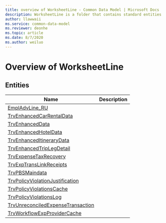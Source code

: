 ```yaml
---
title: overview of WorksheetLine - Common Data Model | Microsoft Docs
description: WorksheetLine is a folder that contains standard entities related to the Common Data Model.
author: llawwaii
ms.service: common-data-model
ms.reviewer: deonhe
ms.topic: article
ms.date: 8/7/2020
ms.author: weiluo
---
```


# Overview of WorksheetLine


## Entities

|Name|Description|
|---|---|
|[EmplAdvLine_RU](EmplAdvLine_RU.md)||
|[TrvEnhancedCarRentalData](TrvEnhancedCarRentalData.md)||
|[TrvEnhancedData](TrvEnhancedData.md)||
|[TrvEnhancedHotelData](TrvEnhancedHotelData.md)||
|[TrvEnhancedItineraryData](TrvEnhancedItineraryData.md)||
|[TrvEnhancedTripLegDetail](TrvEnhancedTripLegDetail.md)||
|[TrvExpenseTaxRecovery](TrvExpenseTaxRecovery.md)||
|[TrvExpTransLinkReceipts](TrvExpTransLinkReceipts.md)||
|[TrvPBSMaindata](TrvPBSMaindata.md)||
|[TrvPolicyViolationJustification](TrvPolicyViolationJustification.md)||
|[TrvPolicyViolationsCache](TrvPolicyViolationsCache.md)||
|[TrvPolicyViolationsLog](TrvPolicyViolationsLog.md)||
|[TrvUnreconciledExpenseTransaction](TrvUnreconciledExpenseTransaction.md)||
|[TrvWorkflowExpProviderCache](TrvWorkflowExpProviderCache.md)||
